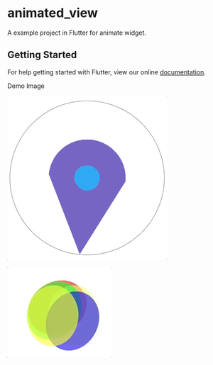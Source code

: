 # animated_view

A example project in Flutter for animate widget.

## Getting Started

For help getting started with Flutter, view our online
[documentation](https://flutter.io/).

Demo Image

![alt text](https://github.com/zmqgithub/animated_widget/blob/master/demo_img.gif)

![alt text](https://github.com/zmqgithub/animated_widget/blob/master/triangle_demo.gif)
